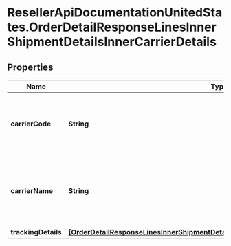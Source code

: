 # ResellerApiDocumentationUnitedStates.OrderDetailResponseLinesInnerShipmentDetailsInnerCarrierDetails

## Properties

Name | Type | Description | Notes
------------ | ------------- | ------------- | -------------
**carrierCode** | **String** | The carrier code for the shipment containing the line item. | [optional] 
**carrierName** | **String** | The name of the carrier of the shipment containing the line item. | [optional] 
**trackingDetails** | [**[OrderDetailResponseLinesInnerShipmentDetailsInnerCarrierDetailsTrackingDetailsInner]**](OrderDetailResponseLinesInnerShipmentDetailsInnerCarrierDetailsTrackingDetailsInner.md) |  | [optional] 


